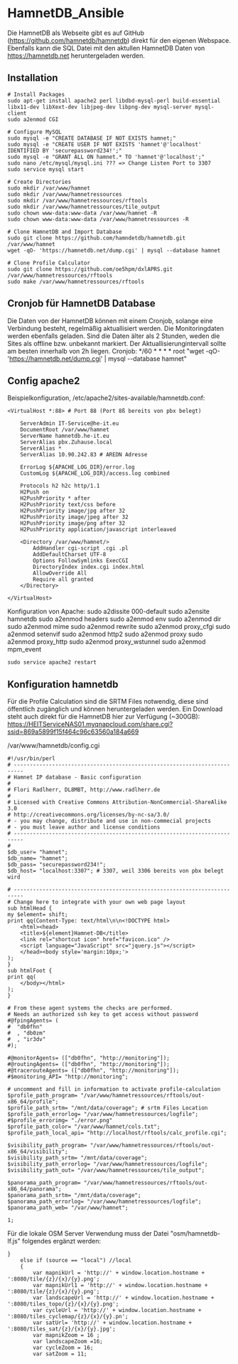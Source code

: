 # HamnetDB_Ansible
Die HamnetDB als Webseite gibt es auf GitHub (https://github.com/hamnetdb/hamnetdb) direkt für den eigenen Webspace. Ebenfalls kann die SQL Datei mit den aktullen HamnetDB Daten von https://hamnetdb.net heruntergeladen werden.

## Installation

    # Install Packages
    sudo apt-get install apache2 perl libdbd-mysql-perl build-essential libx11-dev libXext-dev libjpeg-dev libpng-dev mysql-server mysql-client
    sudo a2enmod CGI

    # Configure MySQL
    sudo mysql -e "CREATE DATABASE IF NOT EXISTS hamnet;"
    sudo mysql -e "CREATE USER IF NOT EXISTS 'hamnet'@'localhost' IDENTIFIED BY 'securepassword234!';"
    sudo mysql -e "GRANT ALL ON hamnet.* TO 'hamnet'@'localhost';"
    sudo nano /etc/mysql/mysql.ini ??? => Change Listen Port to 3307
    sudo service mysql start

    # Create Directories
    sudo mkdir /var/www/hamnet
    sudo mkdir /var/www/hamnetressources
    sudo mkdir /var/www/hamnetressources/rftools
    sudo mkdir /var/www/hamnetressources/tile_output
    sudo chown www-data:www-data /var/www/hamnet -R
    sudo chown www-data:www-data /var/www/hamnetressources -R

    # Clone HamnetDB and Import Database
    sudo git clone https://github.com/hamndetdb/hamnetdb.git /var/www/hamnet
    wget -qO- 'https://hamnetdb.net/dump.cgi' | mysql --database hamnet

    # Clone Profile Calculator
    sudo git clone https://github.com/oe5hpm/dxlAPRS.git /var/www/hamnetressources/rftools
    sudo make /var/www/hamnetressources/rftools


## Cronjob für HamnetDB Database
Die Daten von der HamnetDB können mit einem Cronjob, solange eine Verbindung besteht, regelmäßig aktuallisiert werden. Die Monitoringdaten werden ebenfalls geladen. Sind die Daten älter als 2 Stunden, weden die Sites als offline bzw. unbekannt markiert. Der Aktuallisierungintervall sollte am besten innerhalb von 2h liegen. 
Cronjob:
    */60 * * * *    root    "wget -qO- 'https://hamnetdb.net/dump.cgi' | mysql --database hamnet"

## Config apache2
Beispielkonfiguration, /etc/apache2/sites-available/hamnetdb.conf:

    <VirtualHost *:88> # Port 88 (Port 8ß bereits von pbx belegt)

        ServerAdmin IT-Service@he-it.eu
        DocumentRoot /var/www/hamnet
        ServerName hamnetdb.he-it.eu
        ServerAlias pbx.Zuhause.local
        ServerAlias *
        ServerAlias 10.90.242.83 # AREDN Adresse

        ErrorLog ${APACHE_LOG_DIR}/error.log
        CustomLog ${APACHE_LOG_DIR}/access.log combined

        Protocols h2 h2c http/1.1
        H2Push on
        H2PushPriority * after
        H2PushPriority text/css before
        H2PushPriority image/jpg after 32
        H2PushPriority image/jpeg after 32
        H2PushPriority image/png after 32
        H2PushPriority application/javascript interleaved

        <Directory /var/www/hamnet/>
            AddHandler cgi-script .cgi .pl
            AddDefaultCharset UTF-8
            Options FollowSymlinks ExecCGI
            DirectoryIndex index.cgi index.html
            AllowOverride All
            Require all granted
        </Directory>

    </VirtualHost>


Konfiguration von Apache:
    sudo a2dissite 000-default
    sudo a2ensite hamnetdb
    sudo a2enmod headers
    sudo a2enmod env
    sudo a2enmod dir
    sudo a2enmod mime
    sudo a2enmod rewrite
    sudo a2enmod proxy_cfgi
    sudo a2enmod setenvif
    sudo a2enmod http2
    sudo a2enmod proxy
    sudo a2enmod proxy_http
    sudo a2enmod proxy_wstunnel
    sudo a2enmod mpm_event

    sudo service apache2 restart

## Konfiguration hamnetdb
Für die Profile Calculation sind die SRTM Files notwendig, diese sind öffentlich zugänglich und können heruntergeladen werden. Ein Download steht auch direkt für die HamnetDB hier zur Verfügung (~300GB): https://HEITServiceNAS01.myqnapcloud.com/share.cgi?ssid=869a5899f15f464c96c63560a184a669


/var/www/hamnetdb/config.cgi

    #!/usr/bin/perl
    # -------------------------------------------------------------------------
    # Hamnet IP database - Basic configuration
    #
    # Flori Radlherr, DL8MBT, http://www.radlherr.de
    #
    # Licensed with Creative Commons Attribution-NonCommercial-ShareAlike 3.0
    # http://creativecommons.org/licenses/by-nc-sa/3.0/
    # - you may change, distribute and use in non-commecial projects
    # - you must leave author and license conditions
    # -------------------------------------------------------------------------
    #
    $db_user= "hamnet";
    $db_name= "hamnet";
    $db_pass= "securepassword234!";
    $db_host= "localhost:3307"; # 3307, weil 3306 bereits von pbx belegt wird

    # -------------------------------------------------------------------------
    # Change here to integrate with your own web page layout
    sub htmlHead {
    my $element= shift;
    print qq(Content-Type: text/html\n\n<!DOCTYPE html>
        <html><head>
        <title>${element}Hamnet-DB</title>
        <link rel="shortcut icon" href="favicon.ico" />
        <script language="JavaScript" src="jquery.js"></script> 
        </head><body style='margin:10px;'>
    );
    }
    sub htmlFoot {
    print qq(
        </body></html>
    );
    }

    # From these agent systems the checks are performed.
    # Needs an authorized ssh key to get access without password
    #@fpingAgents= (
    #  "db0fhn"
    #  , "db0zm"
    #  , "ir3dv"
    #);

    #@monitorAgents= (["db0fhn", "http://monitoring"]);
    #@routingAgents= (["db0fhn", "http://monitoring"]);
    #@tracerouteAgents= (["db0fhn", "http://monitoring"]);
    #$monitoring_API= "http://monitoring";

    # uncomment and fill in information to activate profile-calculation
    $profile_path_program= "/var/www/hamnetressources/rftools/out-x86_64/profile";
    $profile_path_srtm= "/mnt/data/coverage"; # srtm Files Location
    $profile_path_errorlog= "/var/www/hamnetressources/logfile";
    #$profile_errorimg= "./error.png"
    $profile_path_color= "/var/www/hamnet/cols.txt";
    $profile_path_local_api= "http://localhost/rftools/calc_profile.cgi";

    $visibility_path_program= "/var/www/hamnetressources/rftools/out-x86_64/visibility";
    $visibility_path_srtm= "/mnt/data/coverage";
    $visibility_path_errorlog= "/var/www/hamnetressources/logfile";
    $visibility_path_out= "/var/www/hamnetressources/tile_output";

    $panorama_path_program= "/var/www/hamnetressources/rftools/out-x86_64/panorama";
    $panorama_path_srtm= "/mnt/data/coverage";
    $panorama_path_errorlog= "/var/www/hamnetressources/logfile";
    $panorama_path_web= "/var/www/hamnet";

    1;

Für die lokale OSM Server Verwendung muss der Datei "osm/hamnetdb-lf.js" folgendes ergänzt werden:

    }
        else if (source == "local") //local
        {
            var mapnikUrl = 'http://' + window.location.hostname + ':8080/tile/{z}/{x}/{y}.png';
            var mapnikUrl1 = 'http://' + window.location.hostname + ':8080/tile/{z}/{x}/{y}.png';
            var landscapeUrl = 'http://' + window.location.hostname + ':8080/tiles_topo/{z}/{x}/{y}.png';
            var cycleUrl = 'http://' + window.location.hostname + ':8080/tiles_cyclemap/{z}/{x}/{y}.pn';
            var satUrl= 'http://' + window.location.hostname + ':8080/tiles_sat/{z}/{x}/{y}.jpg';
            var mapnikZoom = 16 ;
            var landscapeZoom =16;
            var cycleZoom = 16;
            var satZoom = 11;
